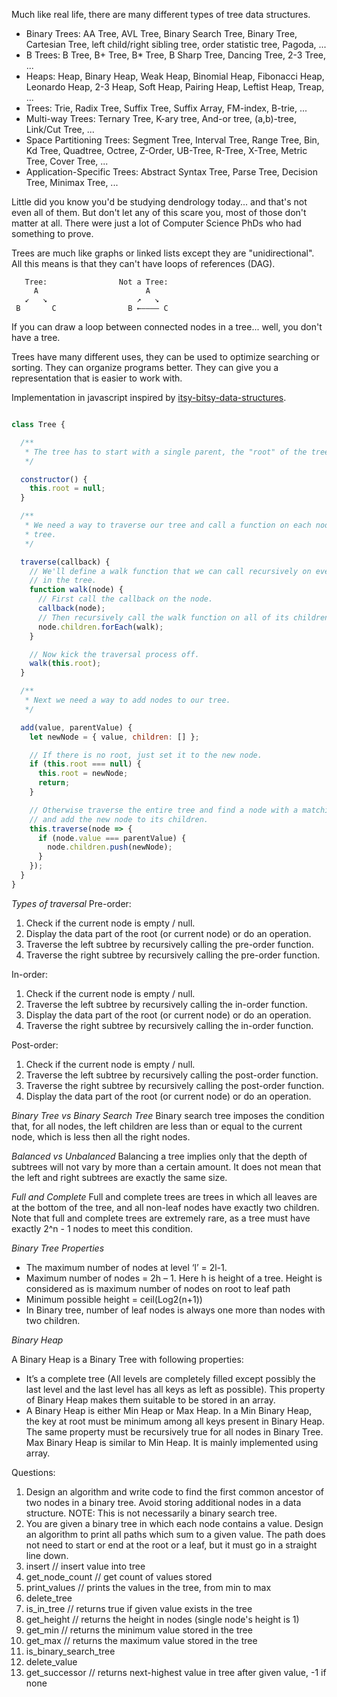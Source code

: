 Much like real life, there are many different types of tree data structures.
- Binary Trees:
  AA Tree, AVL Tree, Binary Search Tree, Binary Tree, Cartesian Tree,
  left child/right sibling tree, order statistic tree, Pagoda, ...
- B Trees:
  B Tree, B+ Tree, B* Tree, B Sharp Tree, Dancing Tree, 2-3 Tree, ...
- Heaps:
  Heap, Binary Heap, Weak Heap, Binomial Heap, Fibonacci Heap, Leonardo
  Heap, 2-3 Heap, Soft Heap, Pairing Heap, Leftist Heap, Treap, ...
- Trees:
  Trie, Radix Tree, Suffix Tree, Suffix Array, FM-index, B-trie, ...
- Multi-way Trees:
  Ternary Tree, K-ary tree, And-or tree, (a,b)-tree, Link/Cut Tree, ...
- Space Partitioning Trees:
  Segment Tree, Interval Tree, Range Tree, Bin, Kd Tree, Quadtree,
  Octree, Z-Order, UB-Tree, R-Tree, X-Tree, Metric Tree, Cover Tree, ...
- Application-Specific Trees:
  Abstract Syntax Tree, Parse Tree, Decision Tree, Minimax Tree, ...

Little did you know you'd be studying dendrology today... and that's not even
all of them. But don't let any of this scare you, most of those don't matter
at all. There were just a lot of Computer Science PhDs who had something to
prove.

Trees are much like graphs or linked lists except they are "unidirectional".
All this means is that they can't have loops of references (DAG).

       Tree:                Not a Tree:
         A                        A
       ↙   ↘                    ↗   ↘
     B       C                B ←–––– C

If you can draw a loop between connected nodes in a tree... well, you don't
have a tree.

Trees have many different uses, they can be used to optimize searching or
sorting. They can organize programs better. They can give you a
representation that is easier to work with.

Implementation in javascript inspired by [itsy-bitsy-data-structures](https://github.com/thejameskyle/itsy-bitsy-data-structures).

```javascript

class Tree {

  /**
   * The tree has to start with a single parent, the "root" of the tree.
   */

  constructor() {
    this.root = null;
  }

  /**
   * We need a way to traverse our tree and call a function on each node in the
   * tree.
   */

  traverse(callback) {
    // We'll define a walk function that we can call recursively on every node
    // in the tree.
    function walk(node) {
      // First call the callback on the node.
      callback(node);
      // Then recursively call the walk function on all of its children.
      node.children.forEach(walk);
    }

    // Now kick the traversal process off.
    walk(this.root);
  }

  /**
   * Next we need a way to add nodes to our tree.
   */

  add(value, parentValue) {
    let newNode = { value, children: [] };

    // If there is no root, just set it to the new node.
    if (this.root === null) {
      this.root = newNode;
      return;
    }

    // Otherwise traverse the entire tree and find a node with a matching value
    // and add the new node to its children.
    this.traverse(node => {
      if (node.value === parentValue) {
        node.children.push(newNode);
      }
    });
  }
}
```

*Types of traversal*
Pre-order:
1. Check if the current node is empty / null.
2. Display the data part of the root (or current node) or do an operation.
3. Traverse the left subtree by recursively calling the pre-order function.
4. Traverse the right subtree by recursively calling the pre-order function.

In-order:
1. Check if the current node is empty / null.
2. Traverse the left subtree by recursively calling the in-order function.
3. Display the data part of the root (or current node) or do an operation.
4. Traverse the right subtree by recursively calling the in-order function.

Post-order:
1. Check if the current node is empty / null.
2. Traverse the left subtree by recursively calling the post-order function.
3. Traverse the right subtree by recursively calling the post-order function.
4. Display the data part of the root (or current node) or do an operation.

*Binary Tree vs Binary Search Tree*
Binary search tree imposes the condition that, for all nodes, the left children are less than or equal to the current node, which is less then all the right nodes.

*Balanced vs Unbalanced*
Balancing a tree implies only that the depth of subtrees will not vary by more than a certain amount. It does not mean that the left and right subtrees are exactly the same size.

*Full and Complete*
Full and complete trees are trees in which all leaves are at the bottom of the tree, and all non-leaf nodes have exactly two children. Note that full and complete trees are extremely rare, as a tree must have exactly 2^n - 1 nodes to meet this condition.

*Binary Tree Properties*
- The maximum number of nodes at level ‘l’ = 2l-1.
- Maximum number of nodes = 2h – 1. Here h is height of a tree. Height is considered  as is maximum number of nodes on root to leaf path
- Minimum possible height =  ceil(Log2(n+1))   
- In Binary tree, number of leaf nodes is always one  more than nodes with two children.

*Binary Heap*

A Binary Heap is a Binary Tree with following properties:
- It’s a complete tree (All levels are completely filled except possibly the last level and the last level has all keys as left as possible). This property of Binary Heap makes them suitable to be stored in an array.
- A Binary Heap is either Min Heap or Max Heap. In a Min Binary Heap, the key at root must be minimum among all keys present in Binary Heap. The same property must be recursively true for all nodes in Binary Tree. Max Binary Heap is similar to Min Heap. It is mainly implemented using array.

Questions:
1. Design an algorithm and write code to find the first common ancestor of two nodes in a binary tree. Avoid storing additional nodes in a data structure. NOTE: This is not necessarily a binary search tree.
2. You are given a binary tree in which each node contains a value. Design an algorithm to print all paths which sum to a given value. The path does not need to start or end at the root or a leaf, but it must go in a straight line down.
3. insert    // insert value into tree
4. get_node_count // get count of values stored
5. print_values // prints the values in the tree, from min to max
6. delete_tree
7. is_in_tree // returns true if given value exists in the tree
8. get_height // returns the height in nodes (single node's height is 1)
9. get_min   // returns the minimum value stored in the tree
10. get_max   // returns the maximum value stored in the tree
11. is_binary_search_tree
12. delete_value
13. get_successor // returns next-highest value in tree after given value, -1 if none
